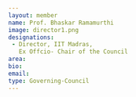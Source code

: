 ```yaml
---
layout: member
name: Prof. Bhaskar Ramamurthi
image: director1.png
designations:  
 - Director, IIT Madras,  
   Ex Offcio- Chair of the Council
area:
bio:
email:
type: Governing-Council
---
```

